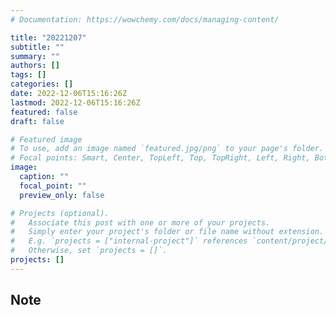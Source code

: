 ```yaml
---
# Documentation: https://wowchemy.com/docs/managing-content/

title: "20221207"
subtitle: ""
summary: ""
authors: []
tags: []
categories: []
date: 2022-12-06T15:16:26Z
lastmod: 2022-12-06T15:16:26Z
featured: false
draft: false

# Featured image
# To use, add an image named `featured.jpg/png` to your page's folder.
# Focal points: Smart, Center, TopLeft, Top, TopRight, Left, Right, BottomLeft, Bottom, BottomRight.
image:
  caption: ""
  focal_point: ""
  preview_only: false

# Projects (optional).
#   Associate this post with one or more of your projects.
#   Simply enter your project's folder or file name without extension.
#   E.g. `projects = ["internal-project"]` references `content/project/deep-learning/index.md`.
#   Otherwise, set `projects = []`.
projects: []
---
```


## Note

